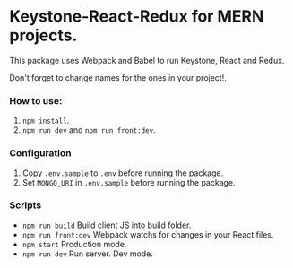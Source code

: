 # Keystone-React-Redux for MERN projects.

This package uses Webpack and Babel to run Keystone, React and Redux.

Don't forget to change names for the ones in your project!.

### How to use:
1. `npm install`.
2. `npm run dev` and `npm run front:dev`.

### Configuration
1. Copy `.env.sample` to `.env` before running the package.
1. Set `MONGO_URI` in `.env.sample` before running the package.

### Scripts

* `npm run build` Build client JS into build folder.
* `npm run front:dev` Webpack watchs for changes in your React files.
* `npm start` Production mode.
* `npm run dev` Run server. Dev mode.
